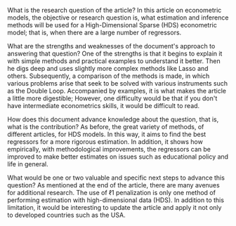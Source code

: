 What is the research question of the article?
In this article on econometric models, the objective or research question is, what estimation and inference methods will be used for a High-Dimensional Sparse (HDS) econometric model; that is, when there are a large number of regressors.

What are the strengths and weaknesses of the document's approach to answering that question?
One of the strengths is that it begins to explain it with simple methods and practical examples to understand it better. Then he digs deep and uses slightly more complex methods like Lasso and others. Subsequently, a comparison of the methods is made, in which various problems arise that seek to be solved with various instruments such as the Double Loop. Accompanied by examples, it is what makes the article a little more digestible; However, one difficulty would be that if you don't have intermediate econometrics skills, it would be difficult to read. 

How does this document advance knowledge about the question, that is, what is the contribution?
As before, the great variety of methods, of different articles, for HDS models. In this way, it aims to find the best regressors for a more rigorous estimation. In addition, it shows how empirically, with methodological improvements, the regressors can be improved to make better estimates on issues such as educational policy and life in general.

What would be one or two valuable and specific next steps to advance this question?
As mentioned at the end of the article, there are many avenues for additional research. The use of ℓ1 penalization is only one method of performing estimation with high-dimensional data (HDS). In addition to this limitation, it would be interesting to update the article and apply it not only to developed countries such as the USA.